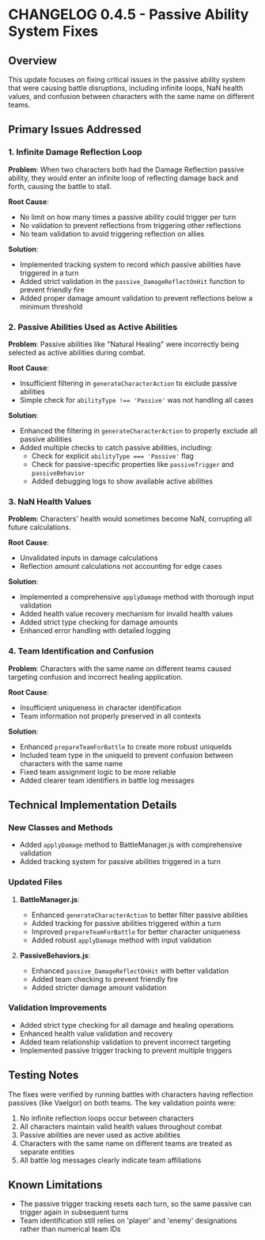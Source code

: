 # CHANGELOG 0.4.5 - Passive Ability System Fixes

## Overview
This update focuses on fixing critical issues in the passive ability system that were causing battle disruptions, including infinite loops, NaN health values, and confusion between characters with the same name on different teams.

## Primary Issues Addressed

### 1. Infinite Damage Reflection Loop
**Problem**: When two characters both had the Damage Reflection passive ability, they would enter an infinite loop of reflecting damage back and forth, causing the battle to stall.

**Root Cause**: 
- No limit on how many times a passive ability could trigger per turn
- No validation to prevent reflections from triggering other reflections
- No team validation to avoid triggering reflection on allies

**Solution**:
- Implemented tracking system to record which passive abilities have triggered in a turn
- Added strict validation in the `passive_DamageReflectOnHit` function to prevent friendly fire
- Added proper damage amount validation to prevent reflections below a minimum threshold

### 2. Passive Abilities Used as Active Abilities
**Problem**: Passive abilities like "Natural Healing" were incorrectly being selected as active abilities during combat.

**Root Cause**:
- Insufficient filtering in `generateCharacterAction` to exclude passive abilities
- Simple check for `abilityType !== 'Passive'` was not handling all cases

**Solution**:
- Enhanced the filtering in `generateCharacterAction` to properly exclude all passive abilities
- Added multiple checks to catch passive abilities, including:
  - Check for explicit `abilityType === 'Passive'` flag
  - Check for passive-specific properties like `passiveTrigger` and `passiveBehavior`
  - Added debugging logs to show available active abilities

### 3. NaN Health Values
**Problem**: Characters' health would sometimes become NaN, corrupting all future calculations.

**Root Cause**:
- Unvalidated inputs in damage calculations
- Reflection amount calculations not accounting for edge cases

**Solution**:
- Implemented a comprehensive `applyDamage` method with thorough input validation
- Added health value recovery mechanism for invalid health values
- Added strict type checking for damage amounts
- Enhanced error handling with detailed logging

### 4. Team Identification and Confusion
**Problem**: Characters with the same name on different teams caused targeting confusion and incorrect healing application.

**Root Cause**:
- Insufficient uniqueness in character identification
- Team information not properly preserved in all contexts

**Solution**:
- Enhanced `prepareTeamForBattle` to create more robust uniqueIds
- Included team type in the uniqueId to prevent confusion between characters with the same name
- Fixed team assignment logic to be more reliable
- Added clearer team identifiers in battle log messages

## Technical Implementation Details

### New Classes and Methods
- Added `applyDamage` method to BattleManager.js with comprehensive validation
- Added tracking system for passive abilities triggered in a turn

### Updated Files
1. **BattleManager.js**:
   - Enhanced `generateCharacterAction` to better filter passive abilities
   - Added tracking for passive abilities triggered within a turn
   - Improved `prepareTeamForBattle` for better character uniqueness
   - Added robust `applyDamage` method with input validation

2. **PassiveBehaviors.js**:
   - Enhanced `passive_DamageReflectOnHit` with better validation
   - Added team checking to prevent friendly fire
   - Added stricter damage amount validation

### Validation Improvements
- Added strict type checking for all damage and healing operations
- Enhanced health value validation and recovery
- Added team relationship validation to prevent incorrect targeting
- Implemented passive trigger tracking to prevent multiple triggers

## Testing Notes
The fixes were verified by running battles with characters having reflection passives (like Vaelgor) on both teams. The key validation points were:

1. No infinite reflection loops occur between characters
2. All characters maintain valid health values throughout combat
3. Passive abilities are never used as active abilities
4. Characters with the same name on different teams are treated as separate entities
5. All battle log messages clearly indicate team affiliations

## Known Limitations
- The passive trigger tracking resets each turn, so the same passive can trigger again in subsequent turns
- Team identification still relies on 'player' and 'enemy' designations rather than numerical team IDs
